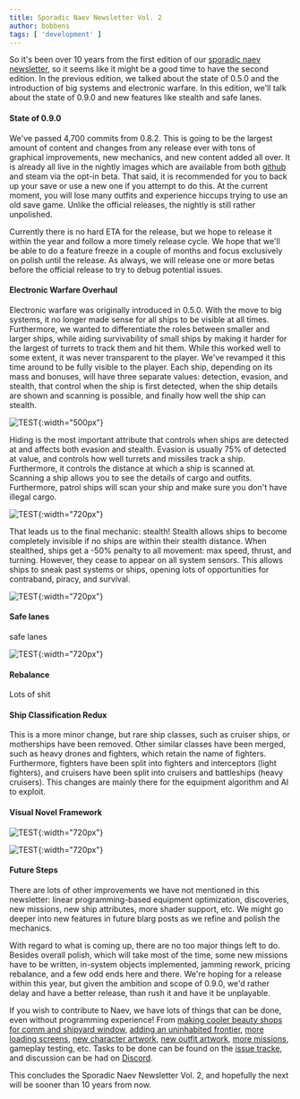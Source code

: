 ```yaml
---
title: Sporadic Naev Newsletter Vol. 2
author: bobbens
tags: [ 'development' ]
---
```


So it's been over 10 years from the first edition of our [sporadic naev
newsletter](<%=@items['/blarg/2010-07-16_sporadic_naev_newsletter_vol_1.md'].path%>),
so it seems like it might be a good time to have the second edition. In the
previous edition, we talked about the state of 0.5.0 and the introduction of
big systems and electronic warfare. In this edition, we'll talk about the state
of 0.9.0 and new features like stealth and safe lanes.

#### State of 0.9.0

We've passed 4,700 commits from 0.8.2. This is going to be the largest amount of
content and changes from any release ever with tons of graphical improvements,
new mechanics, and new content added all over. It is already all live in the
nightly images which are available from both
[github](https://github.com/naev/naev/releases/tag/nightly) and steam via the
opt-in beta. That said, it is recommended for you to back up your save or use a
new one if you attempt to do this. At the current moment, you will lose many
outfits and experience hiccups trying to use an old save game. Unlike the
official releases, the nightly is still rather unpolished.

Currently there is no hard ETA for the release, but we hope to release it
within the year and follow a more timely release cycle. We hope that we'll be
able to do a feature freeze in a couple of months and focus exclusively on
polish until the release. As always, we will release one or more betas before
the official release to try to debug potential issues.

#### Electronic Warfare Overhaul

Electronic warfare was originally introduced in 0.5.0. With the move to big
systems, it no longer made sense for all ships to be visible at all times.
Furthermore, we wanted to differentiate the roles between smaller and larger
ships, while aiding survivability of small ships by making it harder for the
largest of turrets to track them and hit them. While this worked well to some
extent, it was never transparent to the player. We've revamped it this time
around to be fully visible to the player. Each ship, depending on its mass and
bonuses, will have three separate values: detection, evasion, and stealth, that
control when the ship is first detected, when the ship details are shown and
scanning is possible, and finally how well the ship can stealth.

![TEST](<%= @items['/imgs/blarg/2021/SNN2/ewredux.png'].path %>){:width="500px"}

Hiding is the most important attribute that controls when ships are detected at
and affects both evasion and stealth. Evasion is usually 75% of detected at
value, and controls how well turrets and missiles track a ship. Furthermore, it
controls the distance at which a ship is scanned at. Scanning a ship allows you
to see the details of cargo and outfits. Furthermore, patrol ships will scan
your ship and make sure you don't have illegal cargo.

![TEST](<%= @items['/imgs/blarg/2021/SNN2/scanning.png'].path %>){:width="720px"}

That leads us to the final mechanic: stealth! Stealth allows ships to become
completely invisible if no ships are within their stealth distance. When
stealthed, ships get a -50% penalty to all movement: max speed, thrust, and
turning. However, they cease to appear on all system sensors. This allows ships
to sneak past systems or ships, opening lots of opportunities for contraband,
piracy, and survival.

![TEST](<%= @items['/imgs/blarg/2021/SNN2/stealth.png'].path %>){:width="720px"}

#### Safe lanes

safe lanes

![TEST](<%= @items['/imgs/blarg/2021/SNN2/safelanes.png'].path %>){:width="720px"}

#### Rebalance

Lots of shit

#### Ship Classification Redux

This is a more minor change, but rare ship classes, such as cruiser ships, or
motherships have been removed. Other similar classes have been merged, such as
heavy drones and fighters, which retain the name of fighters. Furthermore,
fighters have been split into fighters and interceptors (light fighters), and
cruisers have been split into cruisers and battleships (heavy cruisers). This
changes are mainly there for the equipment algorithm and AI to exploit.

#### Visual Novel Framework

![TEST](<%= @items['/imgs/blarg/2021/SNN2/vn1.png'].path %>){:width="720px"}

![TEST](<%= @items['/imgs/blarg/2021/SNN2/vn2.png'].path %>){:width="720px"}

#### Future Steps

There are lots of other improvements we have not mentioned in this newsletter:
linear programming-based equipment optimization, discoveries, new missions, new
ship attributes, more shader support, etc. We might go deeper into new features
in future blarg posts as we refine and polish the mechanics.

With regard to what is coming up, there are no too major things left to do.
Besides overall polish, which will take most of the time, some new missions
have to be written, in-system objects implemented, jamming rework, pricing
rebalance, and a few odd ends here and there. We're hoping for a release within
this year, but given the ambition and scope of 0.9.0, we'd rather delay and
have a better release, than rush it and have it be unplayable.

If you wish to contribute to Naev, we have lots of things that can be done,
even without programming experience! From [making cooler beauty shops for comm
and shipyard window](https://github.com/naev/naev/issues/1835), [adding an
uninhabited frontier](https://github.com/naev/naev/issues/1866), [more loading
screens](https://github.com/naev/naev/issues/1814), [new character
artwork](https://github.com/naev/naev/wiki/Needed-Artwork%3A-Characters), [new
outfit artwork](https://github.com/naev/naev/wiki/Needed-Artwork%3A-Outfits),
[more missions](https://github.com/naev/naev/wiki/Mission-Scripting), gameplay
testing, etc.  Tasks to be done can be found on the [issue
tracke](https://github.com/naev/naev/issues), and discussion can be had on
[Discord](https://discord.com/invite/nd2M5BR).

This concludes the Sporadic Naev Newsletter Vol. 2, and hopefully the next will
be sooner than 10 years from now.


